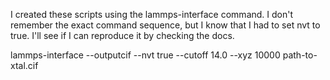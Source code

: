 I created these scripts using the lammps-interface command.
I don't remember the exact command sequence, but I know that I had to set nvt to true.
I'll see if I can reproduce it by checking the docs.

lammps-interface --outputcif --nvt true --cutoff 14.0 --xyz 10000 path-to-xtal.cif 
